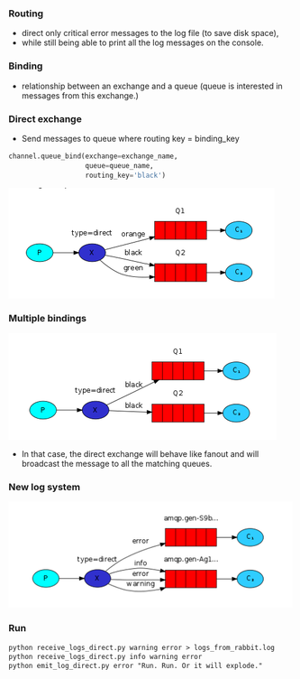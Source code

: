 ### Routing
* direct only critical error messages to the log file (to save disk space), 
* while still being able to print all the log messages on the console.

### Binding
* relationship between an exchange and a queue (queue is interested in messages from this exchange.)

### Direct exchange
* Send messages to queue where routing key = binding_key

```python
channel.queue_bind(exchange=exchange_name,
                   queue=queue_name,
                   routing_key='black')
```

![Direct exchange](https://github.com/hojat-gazestani/openstack/blob/main/rabbitmq/pic/4-Direct%20Exchange.png)

### Multiple bindings

![Multiple bindings](https://github.com/hojat-gazestani/openstack/blob/main/rabbitmq/pic/5-Multiple%20bindings.png)

* In that case, the direct exchange will behave like fanout and will broadcast the message to all the matching queues.

### New log system

![New log systemd](https://github.com/hojat-gazestani/openstack/blob/main/rabbitmq/pic/6-New%20log%20system.png)


### Run
```shell
python receive_logs_direct.py warning error > logs_from_rabbit.log
python receive_logs_direct.py info warning error
python emit_log_direct.py error "Run. Run. Or it will explode."
```